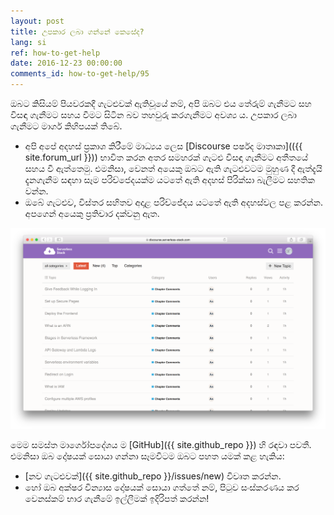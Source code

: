 ```yaml
---
layout: post
title: උපකාර ලබා ගන්නේ කෙසේද?
lang: si 
ref: how-to-get-help
date: 2016-12-23 00:00:00
comments_id: how-to-get-help/95
---
```


ඔබට කිසියම් පියවරකදී ගැටළුවක් ඇතිවූයේ නම්, අපි ඔබට එය තේරුම් ගැනීමට සහ  විසඳා ගැනීමට සහය වීමට සිටින බව තහවුරු කරගැනීමට අවශ්‍ය ය. උපකාර ලබා ගැනීමට මාර්ග කිහිපයක් තිබේ.

- අපි අපේ අදහස් ප්‍රකාශ කිරීමේ මාධ්‍යය ලෙස [Discourse පර්ෂද මාතෘකා](({{ site.forum_url }})) භාවිත කරන අතර සමහරක් ගැටළු විසඳා ගැනීමට අතීතයේ සහය වී ඇත්තෙමු. එමනිසා, වෙනත් අයෙකු ඔබට ඇති ගැටළුවටම මුහුණ දී ඇත්දැයි දැනගැනීම සඳහා සෑම පරිච්ජෙදයක්ම යටතේ  ඇති අදහස් පිරික්සා බැලීමට සහතික වන්න.
- ඔබේ ගැටළුව, විස්තර සහිතව අදාළ පරිච්ජේදය යටතේ ඇති අදහස්වල පළ කරන්න. අපගෙන් අයෙකු ප්‍රතිචාර දක්වනු ඇත.

![Serverless Stack හි Discourse පර්ෂදයේ තිර රූපය](/assets/serverless-stack-discourse-forums.png)

මෙම සමස්ත මාර්ගෝපදේශය ම [GitHub]({{ site.github_repo }}) හි රඳවා පවතී. එමනිසා ඔබ දෝෂයක් සොයා ගන්නා සෑමවිටම ඔබට පහත යමක් කළ හැකිය:

- [නව ගැටළුවක්]({{ site.github_repo }}/issues/new) විවෘත කරන්න.
- හෝ ඔබ අක්ෂර වින්‍යාස දෝෂයක් සොයා ගත්තේ නම්, පිටුව සංස්කරණය කර වෙනස්කම් භාර ගැනීමේ ඉල්ලීමක් ඉදිරිපත් කරන්න!
